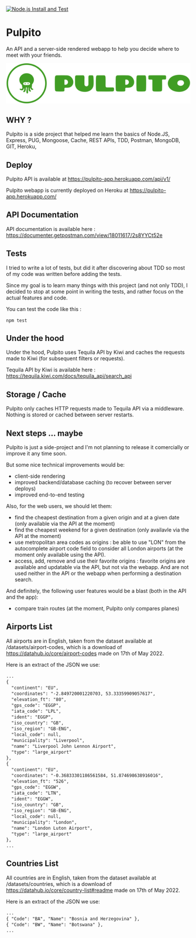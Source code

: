 [![Node.js Install and Test](https://github.com/nicolasdaudin/pulpito/actions/workflows/node.js.yml/badge.svg?branch=master)](https://github.com/nicolasdaudin/pulpito/actions/workflows/node.js.yml)

# Pulpito

An API and a server-side rendered webapp to help you decide where to meet with your friends.

![Logo Pulpito](/public/assets/img/pulpito3_128.png)

## WHY ?

Pulpito is a side project that helped me learn the basics of Node.JS, Express, PUG, Mongoose, Cache, REST APIs, TDD, Postman, MongoDB, GIT, Heroku,

## Deploy

Pulpito API is available at https://pulpito-app.herokuapp.com/api/v1/

Pulpito webapp is currently deployed on Heroku at https://pulpito-app.herokuapp.com/

## API Documentation

API documentation is available here : https://documenter.getpostman.com/view/18011617/2s8YYCt52e

## Tests

I tried to write a lot of tests, but did it after discovering about TDD so most of my code was written before adding the tests.

Since my goal is to learn many things with this project (and not only TDD), I decided to stop at some point in writing the tests, and rather focus on the actual features and code.

You can test the code like this :

```
npm test
```

## Under the hood

Under the hood, Pulpito uses Tequila API by Kiwi and caches the requests made to Kiwi (for subsequent filters or requests).

Tequila API by Kiwi is available here : https://tequila.kiwi.com/docs/tequila_api/search_api

## Storage / Cache

Pulpito only caches HTTP requests made to Tequila API via a middleware.
Nothing is stored or cached between server restarts.

## Next steps ... maybe

Pulpito is just a side-project and I'm not planning to release it comercially or improve it any time soon.

But some nice technical improvements would be:

- client-side rendering
- improved backend/database caching (to recover between server deploys)
- improved end-to-end testing

Also, for the web users, we should let them:

- find the cheapest destination from a given origin and at a given date (only available via the API at the moment)
- find the cheapest weekend for a given destination (only availavle via the API at the moment)
- use metropolitan area codes as origins : be able to use "LON" from the autocomplete airport code field to consider all London airports (at the moment only available using the API).
- access, add, remove and use their favorite origins : favorite origins are available and updatable via the API, but not via the webapp. And are not used neither in the API or the webapp when performing a destination search.

And definitely, the following user features would be a blast (both in the API and the app):

- compare train routes (at the moment, Pulpito only compares planes)

## Airports List

All airports are in English, taken from the dataset available at /datasets/airport-codes, which is a download of https://datahub.io/core/airport-codes made on 17th of May 2022.

Here is an extract of the JSON we use:

```
...
{
  "continent": "EU",
  "coordinates": "-2.849720001220703, 53.33359909057617",
  "elevation_ft": "80",
  "gps_code": "EGGP",
  "iata_code": "LPL",
  "ident": "EGGP",
  "iso_country": "GB",
  "iso_region": "GB-ENG",
  "local_code": null,
  "municipality": "Liverpool",
  "name": "Liverpool John Lennon Airport",
  "type": "large_airport"
},
{
  "continent": "EU",
  "coordinates": "-0.36833301186561584, 51.874698638916016",
  "elevation_ft": "526",
  "gps_code": "EGGW",
  "iata_code": "LTN",
  "ident": "EGGW",
  "iso_country": "GB",
  "iso_region": "GB-ENG",
  "local_code": null,
  "municipality": "London",
  "name": "London Luton Airport",
  "type": "large_airport"
},
...
```

## Countries List

All countries are in English, taken from the dataset available at /datasets/countries, which is a download of https://datahub.io/core/country-list#readme made on 17th of May 2022.

Here is an extract of the JSON we use:

```
...
{ "Code": "BA", "Name": "Bosnia and Herzegovina" },
{ "Code": "BW", "Name": "Botswana" },
...
```
